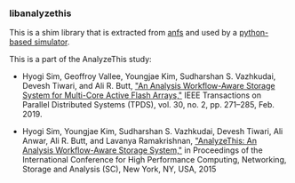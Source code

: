 ### libanalyzethis

This is a shim library that is extracted from [anfs](https://github.com/sandrain/anfs)
and used by a [python-based simulator](https://github.com/sandrain/analyzethis-schedsim).

This is a part of the AnalyzeThis study:

* Hyogi Sim, Geoffroy Vallee, Youngjae Kim, Sudharshan S. Vazhkudai, Devesh
Tiwari, and Ali R. Butt, ["An Analysis Workflow-Aware Storage System for
Multi-Core Active Flash Arrays,"](https://doi.org/10.1109/TPDS.2018.2865471) IEEE Transactions on Parallel Distributed
Systems (TPDS), vol. 30, no. 2, pp. 271–285, Feb. 2019.

* Hyogi Sim, Youngjae Kim, Sudharshan S. Vazhkudai, Devesh Tiwari, Ali Anwar,
Ali R. Butt, and Lavanya Ramakrishnan, ["AnalyzeThis: An Analysis Workflow-Aware
Storage System,"](https://doi.org/10.1145/2807591.2807622) in Proceedings of the International Conference for High
Performance Computing, Networking, Storage and Analysis (SC), New York, NY,
USA, 2015


